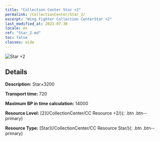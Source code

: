 ```yaml
---
title: "Collection Center Star +2"
permalink: /CollectionCenter/Star_2/
excerpt: "Wing Fighter Collection CenterStar +2"
last_modified_at: 2023-07-30
locale: en
ref: "Star_2.md"
toc: false
classes: wide
---
```



![Star +2](/images/cc/CC_Star_2.png)

## Details

  **Description:** Star×3200

  **Transport time:** 720

  **Maximum BP in time calculation:** 14000

  **Resource Level:** [2](/CollectionCenter/CC Resource +2/){: .btn .btn--primary}

  **Resource Type:** [Star](/CollectionCenter/CC Resource Star/){: .btn .btn--primary}

